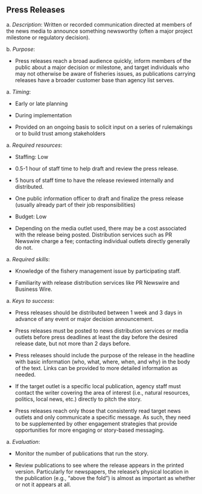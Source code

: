 ## Press Releases

a.  *Description*: Written or recorded communication directed at
    members of the news media to announce something newsworthy
    (often a major project milestone or regulatory decision).

b.  *Purpose*:

-   Press releases reach a broad audience quickly, inform members of
    the public about a major decision or milestone, and target
    individuals who may not otherwise be aware of fisheries issues,
    as publications carrying releases have a broader customer base
    than agency list serves.

a.  *Timing*:

-   Early or late planning

-   During implementation

-   Provided on an ongoing basis to solicit input on a series of
    rulemakings or to build trust among stakeholders

a.  *Required resources*:

-   Staffing: Low

-   0.5-1 hour of staff time to help draft and review the
    press release.

-   5 hours of staff time to have the release reviewed internally
    and distributed.

-   One public information officer to draft and finalize the press
    release (usually already part of their job responsibilities)

-   Budget: Low

-   Depending on the media outlet used, there may be a cost
    associated with the release being posted. Distribution services
    such as PR Newswire charge a fee; contacting individual outlets
    directly generally do not.

a.  *Required skills*:

-   Knowledge of the fishery management issue by
    participating staff.

-   Familiarity with release distribution services like PR Newswire
    and Business Wire.

a.  *Keys to success*:

-   Press releases should be distributed between 1 week and 3 days
    in advance of any event or major decision announcement.

-   Press releases must be posted to news distribution services or
    media outlets before press deadlines at least the day before the
    desired release date, but not more than 2 days before.

-   Press releases should include the purpose of the release in the
    headline with basic information (who, what, where, when,
    and why) in the body of the text. Links can be provided to more
    detailed information as needed.

-   If the target outlet is a specific local publication, agency
    staff must contact the writer covering the area of interest
    (i.e., natural resources, politics, local news, etc.) directly
    to pitch the story.

-   Press releases reach only those that consistently read target
    news outlets and only communicate a specific message. As such,
    they need to be supplemented by other engagement strategies that
    provide opportunities for more engaging or
    story-based messaging.

a.  *Evaluation*:

-   Monitor the number of publications that run the story.

-   Review publications to see where the release appears in the
    printed version. Particularly for newspapers, the release’s
    physical location in the publication (e.g., “above the fold”) is
    almost as important as whether or not it appears at all.
